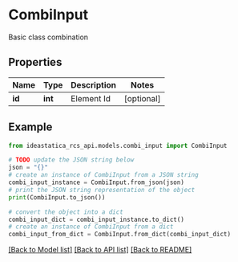 # CombiInput

Basic class combination

## Properties

Name | Type | Description | Notes
------------ | ------------- | ------------- | -------------
**id** | **int** | Element Id | [optional] 

## Example

```python
from ideastatica_rcs_api.models.combi_input import CombiInput

# TODO update the JSON string below
json = "{}"
# create an instance of CombiInput from a JSON string
combi_input_instance = CombiInput.from_json(json)
# print the JSON string representation of the object
print(CombiInput.to_json())

# convert the object into a dict
combi_input_dict = combi_input_instance.to_dict()
# create an instance of CombiInput from a dict
combi_input_from_dict = CombiInput.from_dict(combi_input_dict)
```
[[Back to Model list]](../README.md#documentation-for-models) [[Back to API list]](../README.md#documentation-for-api-endpoints) [[Back to README]](../README.md)


